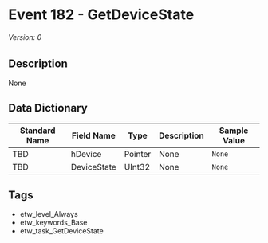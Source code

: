 # Event 182 - GetDeviceState
###### Version: 0

## Description
None

## Data Dictionary
|Standard Name|Field Name|Type|Description|Sample Value|
|---|---|---|---|---|
|TBD|hDevice|Pointer|None|`None`|
|TBD|DeviceState|UInt32|None|`None`|

## Tags
* etw_level_Always
* etw_keywords_Base
* etw_task_GetDeviceState